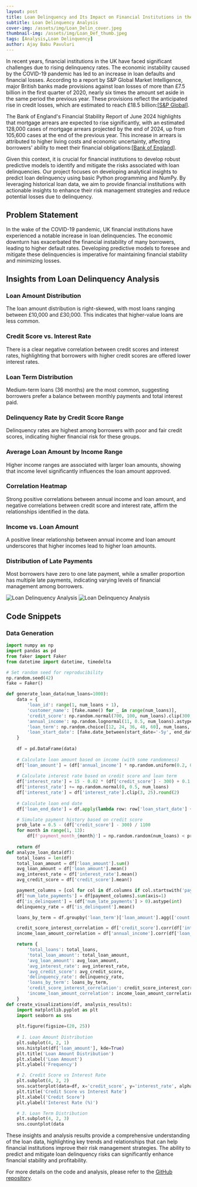 ```yaml
---
layout: post
title: Loan Delinquency and Its Impact on Financial Institutions in the UK
subtitle: Loan Delinquency Analysis
cover-img: /assets/img/Loan_Delin_cover.jpeg
thumbnail-img: /assets/img/Loan_Def_thumb.jpeg
tags: [Analysis,Loan Delinquency]
author: Ajay Babu Pavuluri
---
```


In recent years, financial institutions in the UK have faced significant challenges due to rising delinquency rates. The economic instability caused by the COVID-19 pandemic has led to an increase in loan defaults and financial losses. According to a report by S&P Global Market Intelligence, major British banks made provisions against loan losses of more than £7.5 billion in the first quarter of 2020, nearly six times the amount set aside in the same period the previous year. These provisions reflect the anticipated rise in credit losses, which are estimated to reach £18.5 billion&#8203;:[[S&P Global](https://www.spglobal.com/marketintelligence/en/news-insights/latest-news-headlines/uk-banks-loan-loss-provisions-soar-in-face-of-pandemic-58478176)]&#8203;.


The Bank of England's Financial Stability Report of June 2024 highlights that mortgage arrears are expected to rise significantly, with an estimated 128,000 cases of mortgage arrears projected by the end of 2024, up from 105,600 cases at the end of the previous year. This increase in arrears is attributed to higher living costs and economic uncertainty, affecting borrowers' ability to meet their financial obligations&#8203;:[[Bank of England](https://www.bankofengland.co.uk/financial-stability-report/2024/june-2024)]&#8203;.

Given this context, it is crucial for financial institutions to develop robust predictive models to identify and mitigate the risks associated with loan delinquencies. Our project focuses on developing analytical insights to predict loan delinquency using basic Python programming and NumPy. By leveraging historical loan data, we aim to provide financial institutions with actionable insights to enhance their risk management strategies and reduce potential losses due to delinquency.

## Problem Statement

In the wake of the COVID-19 pandemic, UK financial institutions have experienced a notable increase in loan delinquencies. The economic downturn has exacerbated the financial instability of many borrowers, leading to higher default rates. Developing predictive models to foresee and mitigate these delinquencies is imperative for maintaining financial stability and minimizing losses.

## Insights from Loan Delinquency Analysis

### Loan Amount Distribution
The loan amount distribution is right-skewed, with most loans ranging between £10,000 and £30,000. This indicates that higher-value loans are less common.

### Credit Score vs. Interest Rate
There is a clear negative correlation between credit scores and interest rates, highlighting that borrowers with higher credit scores are offered lower interest rates.

### Loan Term Distribution
Medium-term loans (36 months) are the most common, suggesting borrowers prefer a balance between monthly payments and total interest paid.

### Delinquency Rate by Credit Score Range
Delinquency rates are highest among borrowers with poor and fair credit scores, indicating higher financial risk for these groups.

### Average Loan Amount by Income Range
Higher income ranges are associated with larger loan amounts, showing that income level significantly influences the loan amount approved.

### Correlation Heatmap
Strong positive correlations between annual income and loan amount, and negative correlations between credit score and interest rate, affirm the relationships identified in the data.

### Income vs. Loan Amount
A positive linear relationship between annual income and loan amount underscores that higher incomes lead to higher loan amounts.

### Distribution of Late Payments
Most borrowers have zero to one late payment, while a smaller proportion has multiple late payments, indicating varying levels of financial management among borrowers.

![Loan Delinquency Analysis](/assets/img/LoanDelinquency_1.jpeg)
![Loan Delinquency Analysis](/assets/img/LoanDelinquency_2.jpeg)



## Code Snippets

### Data Generation

```python
import numpy as np
import pandas as pd
from faker import Faker
from datetime import datetime, timedelta

# Set random seed for reproducibility
np.random.seed(42)
fake = Faker()

def generate_loan_data(num_loans=1000):
    data = {
        'loan_id': range(1, num_loans + 1),
        'customer_name': [fake.name() for _ in range(num_loans)],
        'credit_score': np.random.normal(700, 100, num_loans).clip(300, 850).astype(int),
        'annual_income': np.random.lognormal(11, 0.5, num_loans).astype(int),
        'loan_term': np.random.choice([12, 24, 36, 48, 60], num_loans, p=[0.1, 0.2, 0.4, 0.2, 0.1]),
        'loan_start_date': [fake.date_between(start_date='-5y', end_date='today') for _ in range(num_loans)],
    }
    
    df = pd.DataFrame(data)
    
    # Calculate loan amount based on income (with some randomness)
    df['loan_amount'] = (df['annual_income'] * np.random.uniform(0.2, 0.4, num_loans)).astype(int)
    
    # Calculate interest rate based on credit score and loan term
    df['interest_rate'] = 15 - 0.02 * (df['credit_score'] - 300) + 0.1 * (df['loan_term'] / 12)
    df['interest_rate'] += np.random.normal(0, 0.5, num_loans)
    df['interest_rate'] = df['interest_rate'].clip(3, 25).round(2)
    
    # Calculate loan end date
    df['loan_end_date'] = df.apply(lambda row: row['loan_start_date'] + timedelta(days=30*row['loan_term']), axis=1)

    # Simulate payment history based on credit score
    prob_late = 0.5 - (df['credit_score'] - 300) / 1100
    for month in range(1, 13):
        df[f'payment_month_{month}'] = np.random.random(num_loans) < prob_late
    
    return df
def analyze_loan_data(df):
    total_loans = len(df)
    total_loan_amount = df['loan_amount'].sum()
    avg_loan_amount = df['loan_amount'].mean()
    avg_interest_rate = df['interest_rate'].mean()
    avg_credit_score = df['credit_score'].mean()

    payment_columns = [col for col in df.columns if col.startswith('payment_month_')]
    df['num_late_payments'] = df[payment_columns].sum(axis=1)
    df['is_delinquent'] = (df['num_late_payments'] > 0).astype(int)
    delinquency_rate = df['is_delinquent'].mean()

    loans_by_term = df.groupby('loan_term')['loan_amount'].agg(['count', 'sum', 'mean'])

    credit_score_interest_correlation = df['credit_score'].corr(df['interest_rate'])
    income_loan_amount_correlation = df['annual_income'].corr(df['loan_amount'])

    return {
        'total_loans': total_loans,
        'total_loan_amount': total_loan_amount,
        'avg_loan_amount': avg_loan_amount,
        'avg_interest_rate': avg_interest_rate,
        'avg_credit_score': avg_credit_score,
        'delinquency_rate': delinquency_rate,
        'loans_by_term': loans_by_term,
        'credit_score_interest_correlation': credit_score_interest_correlation,
        'income_loan_amount_correlation': income_loan_amount_correlation,
    }
def create_visualizations(df, analysis_results):
    import matplotlib.pyplot as plt
    import seaborn as sns
    
    plt.figure(figsize=(20, 25))
    
    # 1. Loan Amount Distribution
    plt.subplot(4, 2, 1)
    sns.histplot(df['loan_amount'], kde=True)
    plt.title('Loan Amount Distribution')
    plt.xlabel('Loan Amount')
    plt.ylabel('Frequency')

    # 2. Credit Score vs Interest Rate
    plt.subplot(4, 2, 2)
    sns.scatterplot(data=df, x='credit_score', y='interest_rate', alpha=0.6)
    plt.title('Credit Score vs Interest Rate')
    plt.xlabel('Credit Score')
    plt.ylabel('Interest Rate (%)')

    # 3. Loan Term Distribution
    plt.subplot(4, 2, 3)
    sns.countplot(data

```
These insights and analysis results provide a comprehensive understanding of the loan data, highlighting key trends and relationships that can help financial institutions improve their risk management strategies. The ability to predict and mitigate loan delinquency risks can significantly enhance financial stability and profitability.

For more details on the code and analysis, please refer to the [GitHub repository](https://github.com/ajaypavuluri9/loan-delinquency-analysis).
